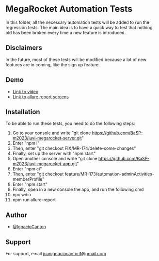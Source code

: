 # MegaRocket Automation Tests

In this folder, all the necessary automation tests will be added to run the regression tests. The main idea is to have a quick way to test that nothing old has been broken every time a new feature is introduced.

## Disclaimers

In the future, most of these tests will be modified because a lot of new features are in coming, like the sign up feature.

## Demo

- [Link to video](https://drive.google.com/file/d/1No-PAn3C6ojd95f-n-EhosNSpR9KuVtI/view?usp=drive_link)
- [Link to allure report screens](https://drive.google.com/drive/folders/100A8FLgjX8wyT5HMkfQ7XMIdwxAhnbvX)

## Installation

To be able to run these tests, you need to do the following steps:
1) Go to your console and write "git clone https://github.com/BaSP-m2023/juvi-megarocket-server.git"
2) Enter "npm i"
3) Then, enter "git checkout FIX/MR-174/delete-some-changes"
4) Finally, set up the server with "npm start"
5) Open another console and write "git clone https://github.com/BaSP-m2023/juvi-megarocket-app.git"
6) Enter "npm ci"
7) Then, enter "git checkout feature/MR-173/automation-adminActivities-memberProfile"
8) Enter "npm start"
9) Finally, open in a new console the app, and run the following cmd
10) npx wdio
11) npm run allure-report

## Author

- [@IgnacioCanton](https://github.com/IgnacioCanton)

## Support

For support, email juanignaciocanton1@gmail.com